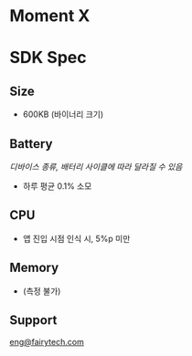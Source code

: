 <h1>Moment X</h1>

# SDK Spec
## Size
- 600KB (바이너리 크기)
## Battery
*디바이스 종류, 배터리 사이클에 따라 달라질 수 있음*
- 하루 평균 0.1% 소모
## CPU
- 앱 진입 시점 인식 시, 5%p 미만
## Memory
- (측정 불가)

## Support
[eng@fairytech.com](mailto:eng@fairytech.com)